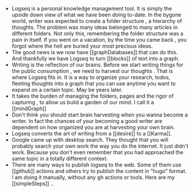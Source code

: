 - Logseq is a  personal knowledge management tool. It is simply the upside down view of what we have been doing to-date. In the bygone world, writer was expected to create a folder structure , a hierarchy of thoughts. The problem was many ideas belonged to many articles in different folders. Not only this, remembering the folder structure was a pain in itself. If you went on a vacation, by the time you came back , you forgot where the hell are buried your most precious ideas.
- The good news is we now have [[graphDatabases]] that can do this. And thankfully we have Logseq to turn [[blocks]] of text into a graph.
- Writing is the reflection of our brains. Before we start writing things for the public consumption , we need to harvest our thoughts . That is where Logseq fits in. It is a way to organize your research, todos, fleeting thoughts into a graph that you can use anytime you want to expand on a certain topic. May be years later.
- It takes the burden of managing the  folders, pages and the rigor of capturing , to allow us build a garden of our mind. I call it a [[mindGraph]]
- Don't think  you should start brain harvesting when  you wanna become a writer. In fact the chances of your becoming a good writer are dependent on how organized you are at harvesting your own brain.
- Logseq converts the art of writing from a [[desire]] to a [[Karma]].
- Google came up with desktop search. They thought that you will probably search your own work the way you do the internet. It just didn't work. Because you don't even remember that you had approached the same topic in a totally different context.
- There are many ways to publish logseq to the web. Some of them use [[github]] actions and others try to publish the content in "hugo" format.  I am doing it manually, without any gh actions or tools.  Here are my [[simpleSteps]] ..